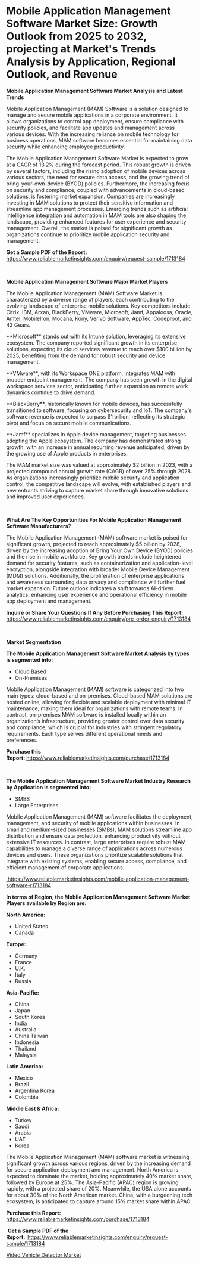 <p><h1>Mobile Application Management Software Market Size: Growth Outlook from 2025 to 2032, projecting at Market's Trends Analysis by Application, Regional Outlook, and Revenue</h1></p><p><strong>Mobile Application Management Software Market Analysis and Latest Trends</strong></p>
<p><p>Mobile Application Management (MAM) Software is a solution designed to manage and secure mobile applications in a corporate environment. It allows organizations to control app deployment, ensure compliance with security policies, and facilitate app updates and management across various devices. With the increasing reliance on mobile technology for business operations, MAM software becomes essential for maintaining data security while enhancing employee productivity.</p><p>The Mobile Application Management Software Market is expected to grow at a CAGR of 13.2% during the forecast period. This robust growth is driven by several factors, including the rising adoption of mobile devices across various sectors, the need for secure data access, and the growing trend of bring-your-own-device (BYOD) policies. Furthermore, the increasing focus on security and compliance, coupled with advancements in cloud-based solutions, is fostering market expansion. Companies are increasingly investing in MAM solutions to protect their sensitive information and streamline app management processes. Emerging trends such as artificial intelligence integration and automation in MAM tools are also shaping the landscape, providing enhanced features for user experience and security management. Overall, the market is poised for significant growth as organizations continue to prioritize mobile application security and management.</p></p>
<p><strong>Get a Sample PDF of the Report:&nbsp;</strong> <a href="https://www.reliablemarketinsights.com/enquiry/request-sample/1713184?utm_campaign=2642&utm_medium=2&utm_source=Github&utm_content=ia&utm_term=28032025&utm_id=mobile-application-management-software">https://www.reliablemarketinsights.com/enquiry/request-sample/1713184</a></p>
<p>&nbsp;</p>
<p><strong>Mobile Application Management Software Major Market Players</strong></p>
<p><p>The Mobile Application Management (MAM) Software Market is characterized by a diverse range of players, each contributing to the evolving landscape of enterprise mobile solutions. Key competitors include Citrix, IBM, Arxan, BlackBerry, VMware, Microsoft, Jamf, Appaloosa, Oracle, Amtel, MobileIron, Mocana, Kony, Verivo Software, AppTec, Codeproof, and 42 Gears.</p><p>**Microsoft** stands out with its Intune solution, leveraging its extensive ecosystem. The company reported significant growth in its enterprise solutions, expecting its cloud services revenue to reach over $100 billion by 2025, benefiting from the demand for robust security and device management.</p><p>**VMware**, with its Workspace ONE platform, integrates MAM with broader endpoint management. The company has seen growth in the digital workspace services sector, anticipating further expansion as remote work dynamics continue to drive demand.</p><p>**BlackBerry**, historically known for mobile devices, has successfully transitioned to software, focusing on cybersecurity and IoT. The company's software revenue is expected to surpass $1 billion, reflecting its strategic pivot and focus on secure mobile communications.</p><p>**Jamf** specializes in Apple device management, targeting businesses adopting the Apple ecosystem. The company has demonstrated strong growth, with an increase in annual recurring revenue anticipated, driven by the growing use of Apple products in enterprises.</p><p>The MAM market size was valued at approximately $2 billion in 2023, with a projected compound annual growth rate (CAGR) of over 25% through 2028. As organizations increasingly prioritize mobile security and application control, the competitive landscape will evolve, with established players and new entrants striving to capture market share through innovative solutions and improved user experiences.</p></p>
<p>&nbsp;</p>
<p><strong>What Are The Key Opportunities For Mobile Application Management Software Manufacturers?</strong></p>
<p><p>The Mobile Application Management (MAM) software market is poised for significant growth, projected to reach approximately $5 billion by 2028, driven by the increasing adoption of Bring Your Own Device (BYOD) policies and the rise in mobile workforce. Key growth trends include heightened demand for security features, such as containerization and application-level encryption, alongside integration with broader Mobile Device Management (MDM) solutions. Additionally, the proliferation of enterprise applications and awareness surrounding data privacy and compliance will further fuel market expansion. Future outlook indicates a shift towards AI-driven analytics, enhancing user experience and operational efficiency in mobile app deployment and management.</p></p>
<p><strong>Inquire or Share Your Questions If Any Before Purchasing This Report:</strong> <a href="https://www.reliablemarketinsights.com/enquiry/pre-order-enquiry/1713184?utm_campaign=2642&utm_medium=2&utm_source=Github&utm_content=ia&utm_term=28032025&utm_id=mobile-application-management-software">https://www.reliablemarketinsights.com/enquiry/pre-order-enquiry/1713184</a></p>
<p>&nbsp;</p>
<p><strong>Market Segmentation</strong></p>
<p><strong>The Mobile Application Management Software Market Analysis by types is segmented into:</strong></p>
<p><ul><li>Cloud Based</li><li>On-Premises</li></ul></p>
<p><p>Mobile Application Management (MAM) software is categorized into two main types: cloud-based and on-premises. Cloud-based MAM solutions are hosted online, allowing for flexible and scalable deployment with minimal IT maintenance, making them ideal for organizations with remote teams. In contrast, on-premises MAM software is installed locally within an organization’s infrastructure, providing greater control over data security and compliance, which is crucial for industries with stringent regulatory requirements. Each type serves different operational needs and preferences.</p></p>
<p><strong>Purchase this Report:&nbsp;</strong><a href="https://www.reliablemarketinsights.com/purchase/1713184?utm_campaign=2642&utm_medium=2&utm_source=Github&utm_content=ia&utm_term=28032025&utm_id=mobile-application-management-software">https://www.reliablemarketinsights.com/purchase/1713184</a></p>
<p>&nbsp;</p>
<p><strong>The Mobile Application Management Software Market Industry Research by Application is segmented into:</strong></p>
<p><ul><li>SMBS</li><li>Large Enterprises</li></ul></p>
<p><p>Mobile Application Management (MAM) software facilitates the deployment, management, and security of mobile applications within businesses. In small and medium-sized businesses (SMBs), MAM solutions streamline app distribution and ensure data protection, enhancing productivity without extensive IT resources. In contrast, large enterprises require robust MAM capabilities to manage a diverse range of applications across numerous devices and users. These organizations prioritize scalable solutions that integrate with existing systems, enabling secure access, compliance, and efficient management of corporate applications.</p></p>
<p><a href="https://www.reliablemarketinsights.com/mobile-application-management-software-r1713184?utm_campaign=2642&utm_medium=2&utm_source=Github&utm_content=ia&utm_term=28032025&utm_id=mobile-application-management-software">&nbsp;https://www.reliablemarketinsights.com/mobile-application-management-software-r1713184</a></p>
<p><strong>In terms of Region, the Mobile Application Management Software Market Players available by Region are:</strong></p>
<p>
    <p> <strong> North America: </strong>
        <ul>
            <li>United States</li>
            <li>Canada</li>
        </ul>
        </p> 
    <p> <strong> Europe: </strong>
        <ul>
            <li>Germany</li>
            <li>France</li>
            <li>U.K.</li>
            <li>Italy</li>
            <li>Russia</li>
        </ul>
        </p> 
    <p> <strong> Asia-Pacific: </strong>
        <ul>
            <li>China</li>
            <li>Japan</li>
            <li>South Korea</li>
            <li>India</li>
            <li>Australia</li>
            <li>China Taiwan</li>
            <li>Indonesia</li>
            <li>Thailand</li>
            <li>Malaysia</li>
        </ul>
        </p> 
    <p> <strong> Latin America: </strong>
        <ul>
            <li>Mexico</li>
            <li>Brazil</li>
            <li>Argentina Korea</li>
            <li>Colombia</li>
        </ul>
        </p> 
    <p> <strong> Middle East & Africa: </strong>
        <ul>
            <li>Turkey</li>
            <li>Saudi</li>
            <li>Arabia</li>
            <li>UAE</li>
            <li>Korea</li>
        </ul>
    </p>
    </p>
<p><p>The Mobile Application Management (MAM) software market is witnessing significant growth across various regions, driven by the increasing demand for secure application deployment and management. North America is expected to dominate the market, holding approximately 40% market share, followed by Europe at 25%. The Asia-Pacific (APAC) region is growing rapidly, with a projected share of 20%. Meanwhile, the USA alone accounts for about 30% of the North American market. China, with a burgeoning tech ecosystem, is anticipated to capture around 15% market share within APAC.</p></p>
<p><strong>Purchase this Report: </strong><a href="https://www.reliablemarketinsights.com/purchase/1713184?utm_campaign=2642&utm_medium=2&utm_source=Github&utm_content=ia&utm_term=28032025&utm_id=mobile-application-management-software">https://www.reliablemarketinsights.com/purchase/1713184</a></p>
<p>&nbsp;<strong>Get a Sample PDF of the Report:&nbsp;&nbsp;</strong><a href="https://www.reliablemarketinsights.com/enquiry/request-sample/1713184?utm_campaign=2642&utm_medium=2&utm_source=Github&utm_content=ia&utm_term=28032025&utm_id=mobile-application-management-software">https://www.reliablemarketinsights.com/enquiry/request-sample/1713184</a></p>
<p><strong></strong></p>
<p><p><a href="https://github.com/ParvinKhatun77/Market-Research-Report-List-2/blob/main/video-vehicle-detector-market.md?utm_campaign=2642&utm_medium=2&utm_source=Github&utm_content=ia&utm_term=28032025&utm_id=mobile-application-management-software">Video Vehicle Detector Market</a></p></p>